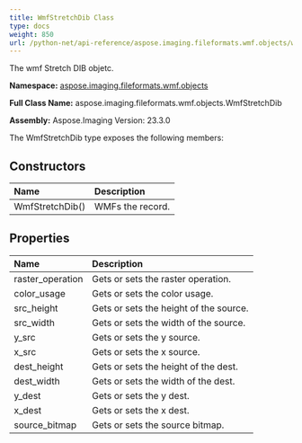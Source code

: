 ```yaml
---
title: WmfStretchDib Class
type: docs
weight: 850
url: /python-net/api-reference/aspose.imaging.fileformats.wmf.objects/wmfstretchdib/
---
```


The wmf Stretch DIB objetc.

**Namespace:** [aspose.imaging.fileformats.wmf.objects](/imaging/python-net/api-reference/aspose.imaging.fileformats.wmf.objects/)

**Full Class Name:** aspose.imaging.fileformats.wmf.objects.WmfStretchDib

**Assembly:**  Aspose.Imaging Version: 23.3.0

The WmfStretchDib type exposes the following members:
## **Constructors**
|**Name**|**Description**|
| :- | :- |
|WmfStretchDib()|WMFs the record.|
## **Properties**
|**Name**|**Description**|
| :- | :- |
|raster_operation|Gets or sets the raster operation.|
|color_usage|Gets or sets the color usage.|
|src_height|Gets or sets the height of the source.|
|src_width|Gets or sets the width of the source.|
|y_src|Gets or sets the y source.|
|x_src|Gets or sets the x source.|
|dest_height|Gets or sets the height of the dest.|
|dest_width|Gets or sets the width of the dest.|
|y_dest|Gets or sets the y dest.|
|x_dest|Gets or sets the x dest.|
|source_bitmap|Gets or sets the source bitmap.|
